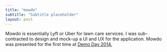 ```yaml
---
title: "mowdo"
subtitle: "Subtitle placeholder"
layout: post
---
```



Mowdo is essentially Lyft or Uber for lawn care services. I was sub-contracted to design and mock-up a UI and UX for the application. Mowdo was presented for the first time at <a href="http://www.nmotion.co/category/demo-day/" target="_blank">Demo Day 2014.</a>

